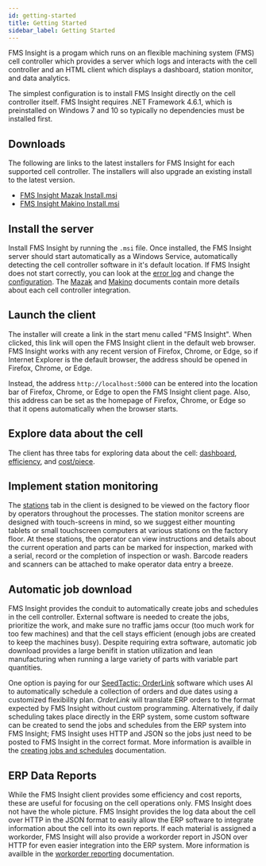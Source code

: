 ```yaml
---
id: getting-started
title: Getting Started
sidebar_label: Getting Started
---
```


FMS Insight is a progam which runs on an flexible machining system (FMS)
cell controller which provides a server which logs and interacts with the cell
controller and an HTML client which displays a dashboard, station monitor, and
data analytics.

The simplest configuration is to install FMS Insight directly on the cell
controller itself. FMS Insight requires .NET Framework
4.6.1, which is preinstalled on Windows 7 and 10 so typically no dependencies
must be installed first.

## Downloads

The following are links to the latest installers for FMS Insight for each supported cell controller.
The installers will also upgrade an existing install to the latest version.

* [FMS Insight Mazak Install.msi](https://seedtactics-downloads.s3.amazonaws.com/installers/fms-insight/FMS%20Insight%20Mazak%20Install.msi)
* [FMS Insight Makino Install.msi](https://seedtactics-downloads.s3.amazonaws.com/installers/fms-insight/FMS%20Insight%20Makino%20Install.msi)

## Install the server

Install FMS Insight by running the `.msi` file. Once installed, the FMS
Insight server should start automatically as a Windows Service, automatically
detecting the cell controller software in it's default location. If FMS
Insight does not start correctly, you can look at the [error
log](server-errors.md) and change the [configuration](server-config.md). The
[Mazak](mazak.md) and [Makino](makino.md) documents contain more details
about each cell controller integration.

## Launch the client

The installer will create a link in the start menu called "FMS Insight". When
clicked, this link will open the FMS Insight client in the default web
browser. FMS Insight works with any recent version of Firefox, Chrome, or
Edge, so if Internet Explorer is the default browser, the address should be
opened in Firefox, Chrome, or Edge.

Instead, the address `http://localhost:5000` can be entered into the location
bar of Firefox, Chrome, or Edge to open the FMS Insight client page. Also,
this address can be set as the homepage of Firefox, Chrome, or Edge so that
it opens automatically when the browser starts.

## Explore data about the cell

The client has three tabs for exploring data about the cell:
[dashboard](client-dashboard.md), [efficiency](client-efficiency.md), and
[cost/piece](client-cost-per-piece.md).

## Implement station monitoring

The [stations](client-stations.md) tab in the client is designed to be viewed
on the factory floor by operators throughout the processes. The station
monitor screens are designed with touch-screens in mind, so we suggest either
mounting tablets or small touchscreen computers at various stations on the
factory floor. At these stations, the operator can view instructions and
details about the current operation and parts can be marked for inspection,
marked with a serial, record or the completion of inspection or wash.  Barcode
readers and scanners can be attached to make operator data entry a breeze.

## Automatic job download

FMS Insight provides the conduit to automatically create jobs and schedules
in the cell controller. External software is needed to create the jobs,
prioritize the work, and make sure no traffic jams occur (too much work for
too few machines) and that the cell stays efficient (enough jobs are created
to keep the machines busy). Despite requiring extra software, automatic job
download provides a large benifit in station utilization and lean
manufacturing when running a large variety of parts with variable part
quantities.

One option is paying for our [SeedTactic:
OrderLink](https://www.seedtactics.com/products/seedtactic-orderlink)
software which uses AI to automatically schedule a collection of orders and
due dates using a customized flexibility plan. *OrderLink* will translate ERP
orders to the format expected by FMS Insight without custom programming.
Alternatively, if daily scheduling takes place directly in the ERP system,
some custom software can be created to send the jobs and schedules from the
ERP system into FMS Insight; FMS Insight uses HTTP and JSON so the jobs just
need to be posted to FMS Insight in the correct format. More information is
availble in the [creating jobs and schedules](creating-jobs.md)
documentation.

## ERP Data Reports

While the FMS Insight client provides some efficiency and cost reports, these are
useful for focusing on the cell operations only. FMS Insight does not have the whole
picture.  FMS Insight provides the log data about the cell over HTTP in the JSON format
to easily allow the ERP software to integrate information about the cell into its own
reports.  If each material is assigned a workorder, FMS Insight will also provide
a workorder report in JSON over HTTP for even easier integration into the ERP system.
More information is availble in the [workorder reporting](workorder-report.md) documentation.